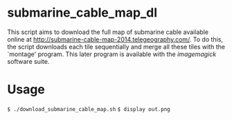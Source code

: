 submarine_cable_map_dl
======================
This script aims to download the full map of submarine cable available online at http://submarine-cable-map-2014.telegeography.com/. To do this, the script downloads each tile sequentially and merge all these tiles with the `montage' program. This later program is available with the *imagemagick* software suite.

Usage
=====
``$ ./download_submarine_cable_map.sh``
``$ display out.png``